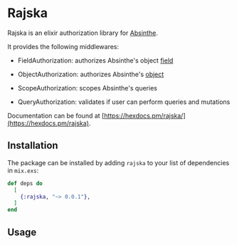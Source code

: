 # Rajska

Rajska is an elixir authorization library for [Absinthe](https://github.com/absinthe-graphql/absinthe).

It provides the following middlewares:

- FieldAuthorization: authorizes Absinthe's object [field](https://hexdocs.pm/absinthe/Absinthe.Schema.Notation.html#field/4)

- ObjectAuthorization: authorizes Absinthe's [object](https://hexdocs.pm/absinthe/Absinthe.Schema.Notation.html#object/3)

- ScopeAuthorization: scopes Absinthe's queries

- QueryAuthorization: validates if user can perform queries and mutations

Documentation can be found at [https://hexdocs.pm/rajska/](https://hexdocs.pm/rajska).

## Installation

The package can be installed by adding `rajska` to your list of dependencies in `mix.exs`:

```elixir
def deps do
  [
    {:rajska, "~> 0.0.1"},
  ]
end
```

## Usage
